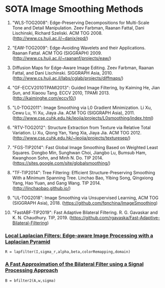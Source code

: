 # SOTA Image Smoothing Methods

1. "WLS-TOG2008": Edge-Preserving Decompositions for Multi-Scale Tone and Detail Manipulation. Zeev Farbman, Raanan Fattal, Dani Lischinski, Richard Szeliski. ACM TOG 2008. (http://www.cs.huji.ac.il/~danix/epd/)

2. "EAW-TOG2009": Edge-Avoiding Wavelets and their Applications. Raanan Fattal. ACM TOG (SIGGRAPH) 2009. (http://www.cs.huji.ac.il/~raananf/projects/eaw/)

3. Diffusion Maps for Edge-Aware Image Editing. Zeev Farbman, Raanan Fattal, and Dani Lischinski. SIGGRAPH Asia, 2010. (http://www.cs.huji.ac.il/labs/cglab/projects/diffmaps/)

4. "GF-ECCV2010TPAMI2013": Guided Image Filtering, by Kaiming He, Jian Sun, and Xiaoou Tang. ECCV 2010, TPAMI 2013. (http://kaiminghe.com/eccv10/)

5. "L0-TOG2011": Image Smoothing via L0 Gradient Minimization. Li Xu, Cewu Lu, Yi Xu, Jiaya Jia. ACM TOG (SIGGRAPH Asia), 2011. (http://www.cse.cuhk.edu.hk/leojia/projects/L0smoothing/index.html)

6. "RTV-TOG2012": Structure Extraction from Texture via Relative Total Variation. Li Xu, Qiong Yan, Yang Xia, Jiaya Jia. ACM TOG 2012. (http://www.cse.cuhk.edu.hk/~leojia/projects/texturesep/)

7. "FGS-TIP2014": Fast Global Image Smoothing Based on Weighted Least Squares. Dongbo Min, Sunghwan Choi, Jiangbo Lu, Bumsub Ham, Kwanghoon Sohn, and Minh N. Do. TIP 2014. (https://sites.google.com/site/globalsmoothing/)

8. "TF-TIP2014": Tree Filtering: Efficient Structure-Preserving Smoothing With a Minimum Spanning Tree. Linchao Bao, Yibing Song, Qingxiong Yang, Hao Yuan, and Gang Wang. TIP 2014. (http://linchaobao.github.io/)

9. "UL-TOG2018": Image Smoothing via Unsupervised Learning, ACM TOG (SIGGRAPH Asia), 2018. (https://github.com/fqnchina/ImageSmoothing)

10. "FastABF-TIP2019": Fast Adaptive Bilateral Filtering. R. G. Gavaskar and K. N. Chaudhury. TIP, 2019. (https://github.com/rgavaska/Fast-Adaptive-Bilateral-Filtering)


### [Local Laplacian Filters: Edge-aware Image Processing with a Laplacian Pyramid](http://people.csail.mit.edu/sparis/publi/2011/siggraph/)
```
R = lapfilter(I,sigma_r,alpha,beta,colorRemapping,domain)
```
### [A Fast Approximation of the Bilateral Filter using a Signal Processing Approach](http://people.csail.mit.edu/sparis/bf/)
```
B = bfilter2(A,w,sigma)
```
